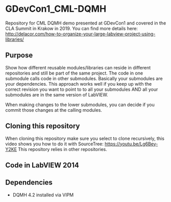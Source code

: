 # GDevCon1_CML-DQMH
Repository for CML DQMH demo presented at GDevCon1 and covered in the CLA Summit in Krakow in 2019.
You can find more details here: 
http://delacor.com/how-to-organize-your-large-labview-project-using-libraries/

## Purpose
Show how different reusable modules/libraries can reside in different repositories and still be part of the same project.
The code in one submodule calls code in other submodules. Basically your submodules are your dependencies.
This approach works well if you keep up with the correct revision you want to point to to all your submodules AND
all your submodules are in the same version of LabVIEW.

When making changes to the lower submodules, you can decide if you commit those changes at the calling modules.

## Cloning this repository
When cloning this repository make sure you select to clone recursively, this video shows you how to do it with SourceTree:
https://youtu.be/Lg6Bey-Y2KE
This repository relies in other repositories.

## Code in LabVIEW 2014

## Dependencies
* DQMH 4.2 installed via VIPM
